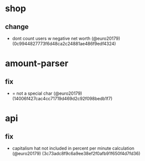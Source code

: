 # shop

## change

* dont count users w negative net worth (@euro20179) (0c9944827773f6d48ca2c24881ae486f9edf4324)


# amount-parser

## fix

* = not a special char (@euro20179) (14006f427cac4cc71719d469d2c92f098bedb1f7)


# api

## fix

* capitalism hat not included in percent per minute calculation (@euro20179) (3c73adc8f9c6a9ee38ef2f0afb91f650f4d7fd36)



